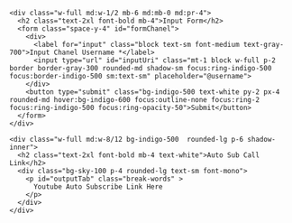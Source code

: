 
<!DOCTYPE html>
<html lang="en">
<head>
  <meta charset="UTF-8">
  <meta name="viewport" content="width=device-width, initial-scale=1.0">
  <title>Form with Code Output</title>
  <script src="https://cdn.tailwindcss.com"></script>
  <link rel="stylesheet" href="https://fonts.googleapis.com/css2?family=Space+Grotesk:wght@400;500;700&display=swap">
  <style>
    * {
      font-family: 'Space Grotesk', sans-serif ;
    }
  </style>
</head>
<body class="bg-gray-100 min-h-screen flex items-center justify-center p-4">

  <div class="bg-white border border-indigo-500  rounded-lg p-6 sm:p-8 max-w-4xl w-full flex flex-col md:flex-row">
    
    <div class="w-full md:w-1/2 mb-6 md:mb-0 md:pr-4">
      <h2 class="text-2xl font-bold mb-4">Input Form</h2>
      <form class="space-y-4" id="formChanel">
        <div>
          <label for="input" class="block text-sm font-medium text-gray-700">Input Chanel Username *</label>
          <input type="url" id="inputUri" class="mt-1 block w-full p-2 border border-gray-300 rounded-md shadow-sm focus:ring-indigo-500 focus:border-indigo-500 sm:text-sm" placeholder="@username">
        </div>
        <button type="submit" class="bg-indigo-500 text-white py-2 px-4 rounded-md hover:bg-indigo-600 focus:outline-none focus:ring-2 focus:ring-indigo-500 focus:ring-opacity-50">Submit</button>
      </form>
    </div>

    <div class="w-full md:w-8/12 bg-indigo-500  rounded-lg p-6 shadow-inner">
      <h2 class="text-2xl font-bold mb-4 text-white">Auto Sub Call Link</h2>
      <div class="bg-sky-100 p-4 rounded-lg text-sm font-mono">
        <p id="outputTab" class="break-words" >
          Youtube Auto Subscribe Link Here
        </p>
      </div>
    </div>
  </div>

  <script src="script.js"></script>
</body>
</html>
